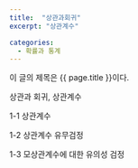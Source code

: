 ```yaml
---
title:  "상관과회귀"
excerpt: "상관계수"

categories:
  - 확률과 통계
---
```


이 글의 제목은 {{ page.title }}이다.

상관과 회귀, 상관계수

1-1 상관계수

1-2 상관계수 유무검정

1-3 모상관계수에 대한 유의성 검정
